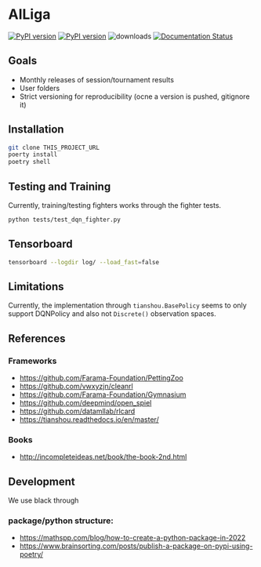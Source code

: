 # AILiga
[![PyPI version][pypi image]][pypi link] [![PyPI version][pypi versions]][pypi link]  ![downloads](https://img.shields.io/pypi/dm/ailiga.svg) [![Documentation Status](https://readthedocs.org/projects/ailiga/badge/?version=stable)](https://ailiga.readthedocs.io/)

## Goals

* Monthly releases of session/tournament results
* User folders
* Strict versioning for reproducibility (ocne a version is pushed, gitignore it)

## Installation

```sh
git clone THIS_PROJECT_URL
poerty install
poetry shell
```




## Testing and Training

Currently, training/testing fighters works through the fighter tests.
```sh
python tests/test_dqn_fighter.py
```

## Tensorboard

```sh
tensorboard --logdir log/ --load_fast=false
```


## Limitations

Currently, the implementation through `tianshou.BasePolicy` seems to only support DQNPolicy and also not `Discrete()` observation spaces.

## References

### Frameworks

* https://github.com/Farama-Foundation/PettingZoo
* https://github.com/vwxyzjn/cleanrl
* https://github.com/Farama-Foundation/Gymnasium
* https://github.com/deepmind/open_spiel
* https://github.com/datamllab/rlcard
* https://tianshou.readthedocs.io/en/master/

### Books

* http://incompleteideas.net/book/the-book-2nd.html


## Development

We use black through

### package/python structure:

* https://mathspp.com/blog/how-to-create-a-python-package-in-2022
* https://www.brainsorting.com/posts/publish-a-package-on-pypi-using-poetry/

[doc stable]: https://apn-pucky.github.io/ailiga/index.html
[doc test]: https://apn-pucky.github.io/ailiga/test/index.html

[pypi image]: https://badge.fury.io/py/ailiga.svg
[pypi link]: https://pypi.org/project/ailiga/
[pypi versions]: https://img.shields.io/pypi/pyversions/ailiga.svg

[a s image]: https://github.com/APN-Pucky/ailiga/actions/workflows/stable.yml/badge.svg
[a s link]: https://github.com/APN-Pucky/ailiga/actions/workflows/stable.yml
[a t link]: https://github.com/APN-Pucky/ailiga/actions/workflows/test.yml
[a t image]: https://github.com/APN-Pucky/ailiga/actions/workflows/test.yml/badge.svg

[cc s q i]: https://app.codacy.com/project/badge/Grade/38630d0063814027bd4d0ffaa73790a2?branch=stable
[cc s q l]: https://www.codacy.com/gh/APN-Pucky/ailiga/dashboard?utm_source=github.com&amp;utm_medium=referral&amp;utm_content=APN-Pucky/ailiga&amp;utm_campaign=Badge_Grade?branch=stable
[cc s c i]: https://app.codacy.com/project/badge/Coverage/38630d0063814027bd4d0ffaa73790a2?branch=stable
[cc s c l]: https://www.codacy.com/gh/APN-Pucky/ailiga/dashboard?utm_source=github.com&utm_medium=referral&utm_content=APN-Pucky/ailiga&utm_campaign=Badge_Coverage?branch=stable

[cc q i]: https://app.codacy.com/project/badge/Grade/38630d0063814027bd4d0ffaa73790a2
[cc q l]: https://www.codacy.com/gh/APN-Pucky/ailiga/dashboard?utm_source=github.com&amp;utm_medium=referral&amp;utm_content=APN-Pucky/ailiga&amp;utm_campaign=Badge_Grade
[cc c i]: https://app.codacy.com/project/badge/Coverage/38630d0063814027bd4d0ffaa73790a2
[cc c l]: https://www.codacy.com/gh/APN-Pucky/ailiga/dashboard?utm_source=github.com&utm_medium=referral&utm_content=APN-Pucky/ailiga&utm_campaign=Badge_Coverage

[c s i]: https://coveralls.io/repos/github/APN-Pucky/ailiga/badge.svg?branch=stable
[c s l]: https://coveralls.io/github/APN-Pucky/ailiga?branch=stable
[c t l]: https://coveralls.io/github/APN-Pucky/ailiga?branch=master
[c t i]: https://coveralls.io/repos/github/APN-Pucky/ailiga/badge.svg?branch=master

[rtd s i]: https://readthedocs.org/projects/ailiga/badge/?version=stable
[rtd s l]: https://ailiga.readthedocs.io/en/stable/?badge=stable
[rtd t i]: https://readthedocs.org/projects/ailiga/badge/?version=latest
[rtd t l]: https://ailiga.readthedocs.io/en/latest/?badge=latest
